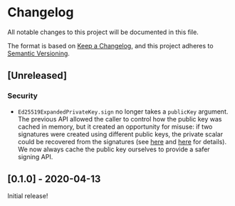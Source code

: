 # Changelog
All notable changes to this project will be documented in this file.

The format is based on [Keep a Changelog](https://keepachangelog.com/en/1.0.0/),
and this project adheres to [Semantic Versioning](https://semver.org/spec/v2.0.0.html).

## [Unreleased]
### Security
- `Ed25519ExpandedPrivateKey.sign` no longer takes a `publicKey` argument. The
  previous API allowed the caller to control how the public key was cached in
  memory, but it created an opportunity for misuse: if two signatures were
  created using different public keys, the private scalar could be recovered
  from the signatures (see [here][pubkey-2014] and [here][pubkey-2022] for
  details). We now always cache the public key ourselves to provide a safer
  signing API.

[pubkey-2014]: https://github.com/jedisct1/libsodium/issues/170
[pubkey-2022]: https://github.com/MystenLabs/ed25519-unsafe-libs

## [0.1.0] - 2020-04-13
Initial release!
